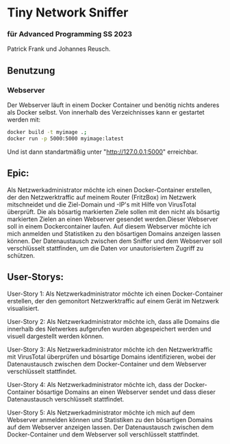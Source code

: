 
# Tiny Network Sniffer


### für Advanced Programming SS 2023

Patrick Frank und Johannes Reusch.

## Benutzung



### Webserver

Der Webserver läuft in einem Docker Container  und benötig nichts anderes als Docker selbst.
Von innerhalb des Verzeichnisses kann er gestartet werden mit:
```bash
docker build -t myimage .; 
docker run -p 5000:5000 myimage:latest
```
Und ist dann standartmäßig unter "http://127.0.0.1:5000" erreichbar.


## Epic:

Als Netzwerkadministrator möchte ich einen Docker-Container erstellen, der den Netzwerktraffic auf meinem Router (FritzBox) im Netzwerk mitschneidet und die Ziel-Domain und -IP's mit Hilfe von VirusTotal überprüft. Die als bösartig markierten Ziele sollen mit den nicht als bösartig markierten Zielen an einen Webserver gesendet werden.Dieser Webserver soll in einem Dockercontainer laufen. Auf diesem Webserver möchte ich mich anmelden und Statistiken zu den bösartigen Domains anzeigen lassen können. Der Datenaustausch zwischen dem Sniffer und dem Webserver soll verschlüsselt stattfinden, um die Daten vor unautorisiertem Zugriff zu schützen.

## User-Storys:

User-Story 1:
Als Netzwerkadministrator möchte ich einen Docker-Container erstellen, der den gemonitort Netzwerktraffic auf einem Gerät im Netzwerk visualisiert.

User-Story 2: 
Als Netzwerkadministrator möchte ich, dass alle Domains die innerhalb des Netwerkes aufgerufen wurden abgespeichert werden und visuell dargestellt werden können.

User-Story 3:
Als Netzwerkadministrator möchte ich den Netzwerktraffic mit VirusTotal überprüfen und bösartige Domains identifizieren, wobei der Datenaustausch zwischen dem Docker-Container und dem Webserver verschlüsselt stattfindet.

User-Story 4:
Als Netzwerkadministrator möchte ich, dass der Docker-Container bösartige Domains an einen Webserver sendet und dass dieser Datenaustausch verschlüsselt stattfindet.

User-Story 5:
Als Netzwerkadministrator möchte ich mich auf dem Webserver anmelden können und Statistiken zu den bösartigen Domains auf dem Webserver anzeigen lassen. Der Datenaustausch zwischen dem Docker-Container und dem Webserver soll verschlüsselt stattfindet.
